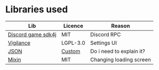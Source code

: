 # Libraries used

| Lib  | Licence | Reason |
| ------------- | ------------- | ------------- |
| [Discord game sdk4j](https://github.com/JnCrMx/discord-game-sdk4j) | MIT  | Discord RPC |
| [Vigilance](https://github.com/Sk1erLLC/Vigilance)  | LGPL-3.0 | Settings UI |
| [JSON](https://github.com/stleary/JSON-java) | [Custom](https://github.com/stleary/JSON-java/blob/master/LICENSE) | Do i need to explain it? |
| [Mixin](https://github.com/SpongePowered/Mixin) | MIT | Changing loading screen |